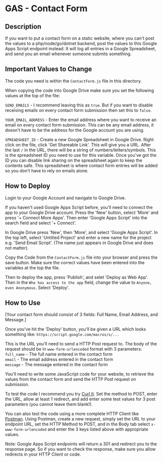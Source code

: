# GAS - Contact Form

## Description

If you want to put a contact form on a static website, where you can't post the values to a php/node/go/dotnet backend, post the values to this Google Apps Script endpoint instead. It will log all entries in a Google Spreadsheet, and send you an email whenever someone submits something.

## Important Values to Change

The code you need is within the `ContactForm.js` file in this directory.

When copying the code into Google Drive make sure you set the following values at the top of the file:

`SEND_EMAILS` - I recommend leaving this as `true`. But if you want to disable receiving emails on every contact form submission then set this to `false`.

`YOUR_EMAIL_ADDRESS` - Enter the email address where you want to receive an email on every contact form submission. This can be any email address, it doesn't have to be the address for the Google account you are using.

`SPREADSHEET_ID` - Create a new Google Spreadsheet in Google Drive. Right click on the file, click 'Get Shareable Link'. This will give you a URL. After the last `/` in the URL, there will be a string of numbers/letters/symbols. This is the spreadsheet ID you need to use for this variable. Once you've got the ID you can disable link sharing on the spreadsheet again to keep the contents safe. This spreadsheet is where contact form entries will be added so you don't have to rely on emails alone.


## How to Deploy

Login to your Google Account and navigate to Google Drive. 

If you haven't used Google Apps Script before, you'll need to connect the app to your Google Drive account. Press the 'New' button, select 'More' and press '+ Connect More Apps'. Then enter 'Google Apps Script' into the search field and select '+ Connect'.

In Google Drive press 'New', then 'More', and select 'Google Apps Script'. In the top left, select 'Untitled Project' and enter a new name for the project e.g. 'Send Email Script'. (The name just appears in Google Drive and does not matter).

Copy the Code from the `ContactForm.js` file into your browser and press the save button. Make sure the correct values have been entered into the variables at the top the file.

Then to deploy the app, press 'Publish', and selet 'Deploy as Web App'. Then in the `Who has access to the app` field, change the value to `Anyone, even Anonymous`. Select 'Deploy'.

## How to Use

[Your contact form should consist of 3 fields: Full Name, Email Address, and Message.]

Once you've hit the 'Deploy' button, you'll be given a URL which looks something like: `https://script.google.com/macros/s/...`

This is the URL you'll need to send a HTTP Post request to. The body of the request should be in `www-form-urlencoded` format with 3 parameters:  
`full_name` - The full name entered in the contact form  
`email` - The email address entered in the contact form  
`message` - The message entered in the contact form  

You'll need to write some JavaScript code for your website, to retrieve the values from the contact form and send the HTTP Post request on submission. 

To test the code I recommend you try [Curl It](https://curlit.jam-es.com). Set the method to POST, enter the URL, allow at least 1 redirect, and add enter some test values for 3 post parameters (you cannot leave them blank!).

You can also test the code using a more complete HTTP Client like [Postman](https://www.getpostman.com/). Using Postman, create a new request, simply set the URL to your endpoint URL, set the HTTP Method to POST, and in the Body tab select `x-www-form-urlencoded` and enter the 3 keys listed above with appropriate values.

Note: Google Apps Script endpoints will return a 301 and redirect you to the response page. So if you want to check the response, make sure you allow redirects in your HTTP Client or code.